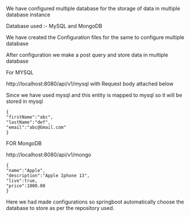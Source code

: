 We have configured multiple database for the storage of data in multiple database instance

Database used :- MySQL and MongoDB

We have created the Configuration files for the same to configure multiple database

After configuration we make a post query and store data in multiple database

For MYSQL

http://localhost:8080/api/v1/mysql with Request body attached below

Since we have used mysql and this entity is mapped to mysql so it will be stored in mysql

    {
    "firstName":"abc",
    "lastName":"def",
    "email":"abc@Gmail.com"
    }

FOR MongoDB

http://localhost:8080/api/v1/mongo 

    {
    "name":"Apple",
    "description":"Apple Iphone 13",
    "live":true,
    "price":1000.00
    }

Here we had made configurations so springboot automatically choose the database to store as per the repository used.